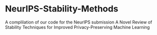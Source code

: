 # NeurIPS-Stability-Methods
A complilation of our code for the NeurIPS submission A Novel Review of Stability Techniques for Improved Privacy-Preserving Machine Learning
